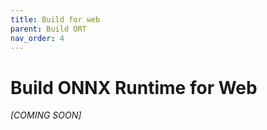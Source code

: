 ```yaml
---
title: Build for web
parent: Build ORT
nav_order: 4
---
```


# Build ONNX Runtime for Web

 *[COMING SOON]* 
